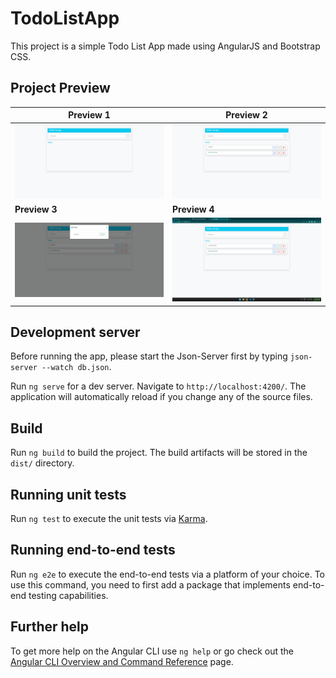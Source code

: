 # TodoListApp

This project is a simple Todo List App made using AngularJS and Bootstrap CSS.

## Project Preview
| **Preview 1** | **Preview 2** |
|---------------|---------------|
| ![p1](./previews/preview1.png) | ![p2](./previews/preview2.png) |
| **Preview 3** | **Preview 4** |
| ![p3](./previews/preview3.png) | ![p4](./previews/preview4.png) |


## Development server

Before running the app, please start the Json-Server first by typing `json-server --watch db.json`.

Run `ng serve` for a dev server. Navigate to `http://localhost:4200/`. The application will automatically reload if you change any of the source files.

## Build

Run `ng build` to build the project. The build artifacts will be stored in the `dist/` directory.

## Running unit tests

Run `ng test` to execute the unit tests via [Karma](https://karma-runner.github.io).

## Running end-to-end tests

Run `ng e2e` to execute the end-to-end tests via a platform of your choice. To use this command, you need to first add a package that implements end-to-end testing capabilities.

## Further help

To get more help on the Angular CLI use `ng help` or go check out the [Angular CLI Overview and Command Reference](https://angular.io/cli) page.
